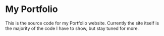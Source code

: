 # My Portfolio
This is the source code for my Portfolio website.  Currently the site itself is
the majority of the code I have to show, but stay tuned for more.
